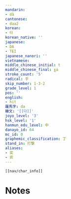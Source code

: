 ```yaml
---
mandarin:
- dǎ
cantonese:
- daa2
korean:
- 타
korean_native: ''
japanese:
- DA
- TEI
japanese_nanori: ''
vietnamese:
middle_chinese_initial: t
middle_chinese_final: ɣa
stroke_count: '5'
radical: 手
skip_number: 1-3-2
grade_level: 1
pos: ''
english:
- hit
羅馬字: da
韓文: '[[다]]'
joyo_level: '3'
hsk_level: '1'
hanmun_edu_level: 中
danayo_id: 64
mc_id: 0
graphemic_classification: 丁
stand_in: 打撃
aliases:
- 奕
- 弈
---
```

```meta-bind-embed
[[nav/char_info]]
```

# Notes
